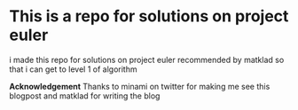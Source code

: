 # This is a repo for solutions on project euler
i made this repo for solutions on project euler recommended by matklad so that i can get to level 1 of algorithm 

**Acknowledgement**
Thanks to minami on twitter for making me see this blogpost and matklad for
writing the blog
